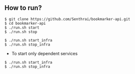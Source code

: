 ## How to run?

```shell
$ git clone https://github.com/Senthrai/bookmarker-api.git
$ cd bookmarker-api
$ ./run.sh start
$ ./run.sh stop

$ ./run.sh start_infra
$ ./run.sh stop_infra
```

* To start only dependent services

```shell
$ ./run.sh start_infra
$ ./run.sh stop_infra
```

